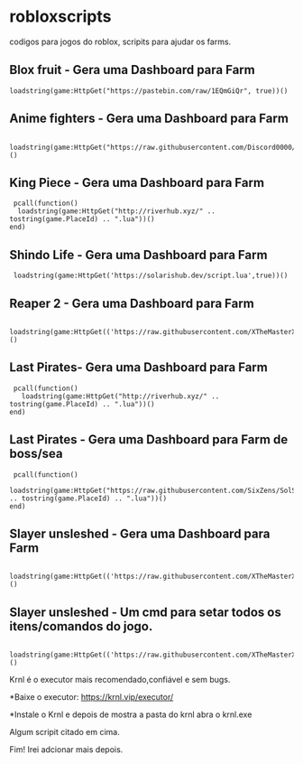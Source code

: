 # robloxscripts
codigos para jogos do roblox, scripits para ajudar os farms.

## Blox fruit - Gera uma Dashboard para Farm

```
loadstring(game:HttpGet("https://pastebin.com/raw/1EQmGiQr", true))()
```


## Anime fighters - Gera uma Dashboard para Farm


```
 loadstring(game:HttpGet("https://raw.githubusercontent.com/Discord0000/Zer0Hub/main/MainScript.lua"))()
```


## King Piece - Gera uma Dashboard para Farm

```
 pcall(function()
  loadstring(game:HttpGet("http://riverhub.xyz/" .. tostring(game.PlaceId) .. ".lua"))()
end)

```

## Shindo Life - Gera uma Dashboard para Farm

```
 loadstring(game:HttpGet('https://solarishub.dev/script.lua',true))()

```
## Reaper 2 - Gera uma Dashboard para Farm
```
 loadstring(game:HttpGet(('https://raw.githubusercontent.com/XTheMasterX/Scripts/Main/Reaper2'),true))()

```
## Last Pirates- Gera uma Dashboard para Farm

```
 pcall(function()
   loadstring(game:HttpGet("http://riverhub.xyz/" .. tostring(game.PlaceId) .. ".lua"))()
end)

```
## Last Pirates - Gera uma Dashboard para Farm de boss/sea
```
 pcall(function()
    loadstring(game:HttpGet("https://raw.githubusercontent.com/SixZens/SolScript/main/" .. tostring(game.PlaceId) .. ".lua"))()
end)

```
## Slayer unsleshed - Gera uma Dashboard para Farm
```
 loadstring(game:HttpGet(('https://raw.githubusercontent.com/XTheMasterX/Scripts/Main/SlayersChanger'),true))()

```
## Slayer unsleshed - Um cmd para setar todos os itens/comandos do jogo.

```
 loadstring(game:HttpGet(('https://raw.githubusercontent.com/XTheMasterX/Scripts/Main/SlayersUnleashedAdmin'),true))()
```

Krnl é o executor mais recomendado,confiável e sem bugs.
 
*Baixe o executor: https://krnl.vip/executor/

*Instale o Krnl e depois de mostra a pasta do krnl abra o krnl.exe

 Algum scripit citado em cima.

Fim! Irei adcionar mais depois.
